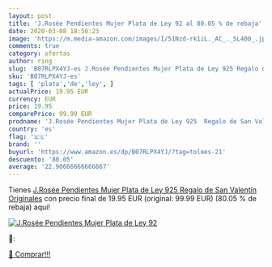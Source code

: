 ```yaml
---
layout: post
title: 'J.Rosée Pendientes Mujer Plata de Ley 92 al 80.05 % de rebaja'
date: 2020-03-08 18:50:23
image: 'https://m.media-amazon.com/images/I/51Nzd-rk1iL._AC_._SL400_.jpg'
comments: true
category: ofertas
author: ring
slug: 'B07RLPX4YJ-es J.Rosée Pendientes Mujer Plata de Ley 925 Regalo de San...'
sku: 'B07RLPX4YJ-es'
tags: [ 'plata','de','ley', ]
actualPrice: 19.95 EUR
currency: EUR
price: 19.95
comparePrice: 99.99 EUR
prodname: 'J.Rosée Pendientes Mujer Plata de Ley 925  Regalo de San Valentín Originales'
country: 'es'
flag: '🇪🇸'
brand: ''
buyurl: 'https://www.amazon.es/dp/B07RLPX4YJ/?tag=tolees-21'
descuento: '80.05'
average: '22.90666666666667'
---
```


Tienes [J.Rosée Pendientes Mujer Plata de Ley 925  Regalo de San Valentín Originales](https://www.amazon.es/dp/B07RLPX4YJ/?tag=tolees-21) con precio final de  19.95 EUR (original: 99.99 EUR) (80.05 %  de rebaja) aqui!

[![J.Rosée Pendientes Mujer Plata de Ley 92](https://m.media-amazon.com/images/I/51Nzd-rk1iL._AC_._SL400_.jpg)](https://www.amazon.es/dp/B07RLPX4YJ/?tag=tolees-21)

🔎:


[🛒 Comprar!!!](https://www.amazon.es/dp/B07RLPX4YJ/?tag=tolees-21)
